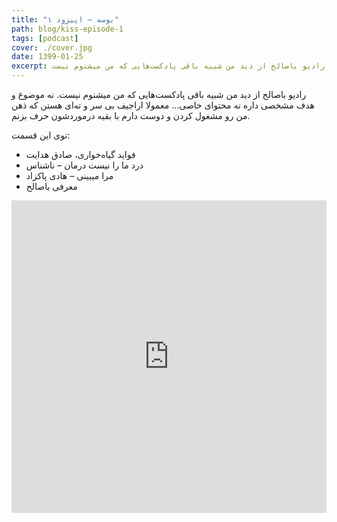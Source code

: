 ```yaml
---
title: "بوسه – اپیزود ۱"
path: blog/kiss-episode-1
tags: [podcast]
cover: ./cover.jpg
date: 1399-01-25
excerpt: رادیو باصالح از دید من شبیه باقی پادکست‌هایی که من میشنوم نیست
---
```


رادیو باصالح از دید من شبیه باقی پادکست‌هایی که من میشنوم نیست. نه موضوع و هدف مشخصی داره نه محتوای خاصی… معمولا اراجیف بی سر و ته‌ای هستن که ذهن من رو مشغول کردن و دوست دارم با بقیه درموردشون حرف بزنم.

توی این قسمت:

-   فواید گیاه‌خواری، صادق هدایت
-   درد ما را نیست درمان – ناشناس
-   مرا میبینی – هادی پاکزاد
-   معرفی باصالح

<iframe src="https://castbox.fm/app/castbox/player/id2195745/id176302183?v=8.22.11&autoplay=0" frameborder="0" width="100%" height="500"></iframe>

